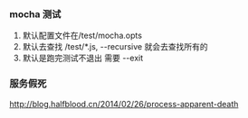 ### mocha 测试
1. 默认配置文件在/test/mocha.opts
2. 默认去查找 /test/*.js, --recursive 就会去查找所有的
3. 默认是跑完测试不退出 需要 --exit

### 服务假死
http://blog.halfblood.cn/2014/02/26/process-apparent-death